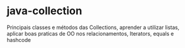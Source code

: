 # java-collection
Principais classes e métodos das Collections, aprender a utilizar listas, aplicar boas praticas de OO nos relacionamentos, Iterators, equals e hashcode
